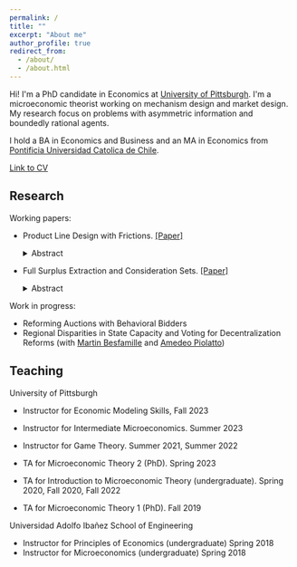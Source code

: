```yaml
---
permalink: /
title: ""
excerpt: "About me"
author_profile: true
redirect_from: 
  - /about/
  - /about.html
---
```

Hi! I'm a PhD candidate in Economics at [University of Pittsburgh](https://www.econ.pitt.edu/). I'm a microeconomic theorist working on mechanism design and market design. My research focus on problems with asymmetric information and boundedly rational agents. 

I hold a BA in Economics and Business and an MA in Economics from [Pontificia Universidad Catolica de Chile](https://economia.uc.cl/). 

[Link to CV](https://nrpastrian.github.io/files/cv.pdf)

## Research
Working papers:
* Product Line Design with Frictions. [[Paper]](https://nrpastrian.github.io/files/pastrian_jmp.pdf)
  <details>
  <summary>Abstract</summary>
  
  <p>We study a monopolist's product line design problem with search frictions. Consumers only evaluate a random subset of price-quality pairs in the menu, limiting the monopolist's ability to perfectly match contracts to consumer types. This creates a tradeoff faced when expanding the product line between extracting more rents from different consumer types and increased search costs. We show that when consumers are limited to seeing a single random contract out of the menu, then the optimal menu for the monopolist always contains a single offer. When consumers observe more than one offer, we show that a balanced menu with two contracts that are seen by a consumer with the same probability is never optimal. The monopolist rather has an incentive to "bias" the menu so that one of the offers is observed more often. Using an unbalanced menu has an impact on the quality provided to low valuation consumers, either reinforcing or reducing the distortions generated by asymmetric information. We discuss the consequences on quality provision, as well as the welfare effects of these distortions.</p></details>

* Full Surplus Extraction and Consideration Sets. [[Paper]](https://nrpastrian.github.io/files/full_surplus_extraction_consideration_sets.pdf)
  <details>
  <summary>Abstract</summary>
  
  <p>We examine the surplus extraction problem in a mechanism design setting with consideration sets. We model consideration sets as the subset of types a particular type considers as possible deviations. Our model is built upon a discrete version of the reduced mechanism design problem in McAfee and Reny (1992), and the partially verifiable types in Green and Laffont (1986) for the modeling of consideration sets. We identify the inverse consideration sets as the key elements to determine whether full surplus extraction is feasible or not, and characterize the conditions that guarantee full surplus extraction to be feasible in this setting. We show that the independence condition identified by Cremer and McLean (1988) remains sufficient for full surplus extraction in our setting but could be relaxed to obtain a more general characterization. Finally, we discuss some applications and limitations of our model.</p></details>


Work in progress:
* Reforming Auctions with Behavioral Bidders
* Regional Disparities in State Capacity and Voting for Decentralization Reforms (with [Martin Besfamille](https://economia.uc.cl/?profesor=martin-besfamille) and [Amedeo Piolatto](https://sites.google.com/site/piolatto/))

## Teaching

University of Pittsburgh
* Instructor for Economic Modeling Skills, Fall 2023
* Instructor for Intermediate Microeconomics. Summer 2023
* Instructor for Game Theory. Summer 2021, Summer 2022

* TA for Microeconomic Theory 2 (PhD). Spring 2023
* TA for Introduction to Microeconomic Theory (undergraduate). Spring 2020, Fall 2020, Fall 2022
* TA for Microeconomic Theory 1 (PhD). Fall 2019

Universidad Adolfo Ibañez School of Engineering

* Instructor for Principles of Economics (undergraduate) Spring 2018
* Instructor for Microeconomics (undergraduate) Spring 2018


